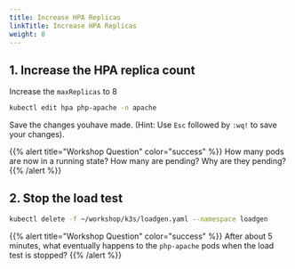 ```yaml
---
title: Increase HPA Replicas
linkTitle: Increase HPA Replicas
weight: 8
---
```


## 1. Increase the HPA replica count

Increase the `maxReplicas` to 8

``` bash
kubectl edit hpa php-apache -n apache
```
Save the changes youhave made. (Hint: Use `Esc` followed by `:wq!` to save your changes). 

{{% alert title="Workshop Question" color="success" %}}
How many pods are now in a running state? How many are pending? Why are they pending?
{{% /alert %}}

## 2. Stop the load test

``` bash
kubectl delete -f ~/workshop/k3s/loadgen.yaml --namespace loadgen
```

{{% alert title="Workshop Question" color="success" %}}
After about 5 minutes, what eventually happens to the `php-apache` pods when the load test is stopped?
{{% /alert %}}
